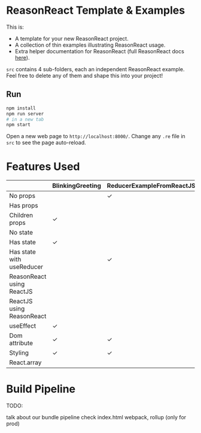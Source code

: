 # ReasonReact Template & Examples

This is:
- A template for your new ReasonReact project.
- A collection of thin examples illustrating ReasonReact usage.
- Extra helper documentation for ReasonReact (full ReasonReact docs [here](https://reasonml.github.io/reason-react/)).

`src` contains 4 sub-folders, each an independent ReasonReact example. Feel free to delete any of them and shape this into your project!

## Run

```sh
npm install
npm run server
# in a new tab
npm start
```

Open a new web page to `http://localhost:8000/`. Change any `.re` file in `src` to see the page auto-reload.

# Features Used

|                           | BlinkingGreeting | ReducerExampleFromReactJSDocs | FetchDogPictures | InteropExample |
|---------------------------|------------------|-------------------------------|------------------|----------------|
| No props                  |                  | ✓                             |                  |               |
| Has props                 |                  |                               |                  | ✓             |
| Children props            | ✓                |                               |                  |               |
| No state                  |                  |                               |                  | ✓             |
| Has state                 | ✓                |                               |  ✓               |               |
| Has state with useReducer |                  | ✓                             |                  |               |
| ReasonReact using ReactJS |                  |                               |                  | ✓             |
| ReactJS using ReasonReact |                  |                               |                  | ✓             |
| useEffect                 | ✓                |                               |  ✓              |                |
| Dom attribute             | ✓                | ✓                             |                 | ✓             |
| Styling                   | ✓                | ✓                             |  ✓              | ✓             |
| React.array               |                  |                               |  ✓               |               |

# Build Pipeline

TODO:

talk about our bundle pipeline
check index.html
webpack, rollup (only for prod)